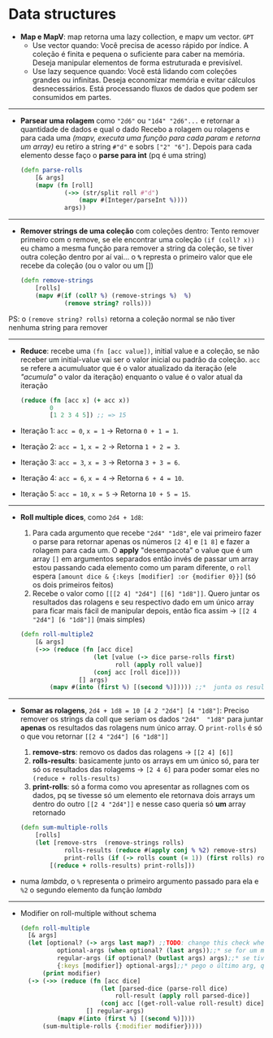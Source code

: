 # Data structures

- **Map e MapV**: map retorna uma lazy collection, e mapv um vector. `GPT`
  - Use vector quando:
    Você precisa de acesso rápido por índice.
    A coleção é finita e pequena o suficiente para caber na memória.
    Deseja manipular elementos de forma estruturada e previsível.
  - Use lazy sequence quando:
    Você está lidando com coleções grandes ou infinitas.
    Deseja economizar memória e evitar cálculos desnecessários.
    Está processando fluxos de dados que podem ser consumidos em partes.

-----

- **Parsear uma rolagem** como `"2d6"` ou `"1d4" "2d6"...` e retornar a quantidade de dados e qual o dado
    Recebo a rolagem ou rolagens e para cada uma *(mapv, executa uma função para cada param e retorna um array)* eu retiro a string `#"d"` e sobrs `["2" "6"]`. Depois para cada elemento desse faço o **parse para int** (pq é uma string)

    ```clojure
    (defn parse-rolls
        [& args]
        (mapv (fn [roll]
                (->> (str/split roll #"d")
                    (mapv #(Integer/parseInt %))))
                args))

-----

- **Remover strings de uma coleção** com coleções dentro:
    Tento remover primeiro com o remove, se ele encontrar uma coleção `(if (coll? x))` eu chamo a mesma função para remover a string da coleção, se tiver outra coleção dentro por aí vai... o **`%`** represta o primeiro valor que ele recebe da coleção (ou o valor ou um [])

    ```clojure
    (defn remove-strings
        [rolls]
        (mapv #(if (coll? %) (remove-strings %)  %)
                (remove string? rolls)))

PS: o `(remove string? rolls)` retorna a coleção normal se não tiver nenhuma string para remover

-----

- **Reduce**: recebe uma `(fn [acc value])`, initial value e a coleção, se não receber um initial-value vai ser o valor inicial ou padrão da coleção. `acc` se refere a acumuluator que é o valor atualizado da iteração (ele *"acumula"* o valor da iteração) enquanto o value é o valor atual da iteração

    ```clojure
    (reduce (fn [acc x] (+ acc x)) 
            0 
            [1 2 3 4 5]) ;; => 15

- Iteração 1: `acc = 0`, `x = 1` → Retorna `0 + 1 = 1`.

- Iteração 2: `acc = 1`, `x = 2` → Retorna `1 + 2 = 3`.
- Iteração 3: `acc = 3`, `x = 3` → Retorna `3 + 3 = 6`.
- Iteração 4: `acc = 6`, `x = 4` → Retorna `6 + 4 = 10`.
- Iteração 5: `acc = 10`, `x = 5` → Retorna `10 + 5 = 15`.

-----

- **Roll multiple dices**, como `2d4 + 1d8`:

    1. Para cada argumento que recebe `"2d4" "1d8"`, ele vai primeiro fazer o parse para retornar apenas os números `[2 4]` e `[1 8]` e fazer a rolagem para cada um. O **apply** "desempacota" o value que é um array `[]` em argumentos separados então invés de passar um array estou passando cada elemento como um param diferente, o `roll` espera `[amount dice & {:keys [modifier] :or {modifier 0}}]` (só os dois primeiros feitos)
    2. Recebe o valor como `[[[2 4] "2d4"] [[6] "1d8"]]`. Quero juntar os resultados das rolagens e seu respectivo dado em um único array para ficar mais fácil de manipular depois, então fica assim -> `[[2 4 "2d4"] [6 "1d8"]]` (mais simples)

    ```clojure
    (defn roll-multiple2
        [& args]
        (->> (reduce (fn [acc dice]
                        (let [value (-> dice parse-rolls first)
                              roll (apply roll value)]
                        (conj acc [roll dice])))
                    [] args)
            (mapv #(into (first %) [(second %)])))) ;;*  junta os resultados de cada dado em um único array -> [[2 4 3 "3d4"] [5 "1d6"]]

-----

- **Somar as rolagens**, `2d4 + 1d8 = 10 [4 2 "2d4"] [4 "1d8"]`: Preciso remover os strings da coll que seriam os dados `"2d4"  "1d8"` para juntar **apenas** os resultados das rolagens num único array. O `print-rolls` é só o que vou retornar  `[[2 4 "2d4"] [6 "1d8"]]`

    1. **remove-strs**: removo os dados das rolagens ->  `[[2 4] [6]]`
    2. **rolls-results**: basicamente junto os arrays em um único só, para ter só os resultados das rolagems -> `[2 4 6]` para poder somar eles no `(reduce + rolls-results)`
    3. **print-rolls**: só a forma como vou apresentar as rollagnes com os dados, pq se tivesse só um elemento ele retornava dois arrays um dentro do outro `[[2 4 "2d4"]]` e nesse caso queria só **um** array retornado

    ```clojure
    (defn sum-multiple-rolls
        [rolls]
        (let [remove-strs  (remove-strings rolls)
                rolls-results (reduce #(apply conj % %2) remove-strs)
                print-rolls (if (-> rolls count (= 1)) (first rolls) rolls)] 
            [(reduce + rolls-results) print-rolls]))

- numa *lambda*, o `%` representa o primeiro argumento passado para ela e `%2` o segundo elemento da função *lambda*

-----

- Modifier on roll-multiple without schema

    ```clojure
    (defn roll-multiple
      [& args]
      (let [optional? (-> args last map?) ;;TODO: change this check when add schemas, checo se o ultimo arg é um mapa
              optional-args (when optional? (last args));;* se for um mapa o ultimo arg, quer dizer que tem o :modifier
              regular-args (if optional? (butlast args) args);;* se tiver o optional? eu pego todos os elementos exceto o último dos args, se não passo o plain args
              {:keys [modifier]} optional-args];;* pego o último arg, que é o :modifier
          (print modifier)
      (-> (->> (reduce (fn [acc dice]
                          (let [parsed-dice (parse-roll dice)
                              roll-result (apply roll parsed-dice)]
                          (conj acc [(get-roll-value roll-result) dice])))
                      [] regular-args)
              (mapv #(into (first %) [(second %)])))
          (sum-multiple-rolls {:modifier modifier}))))
